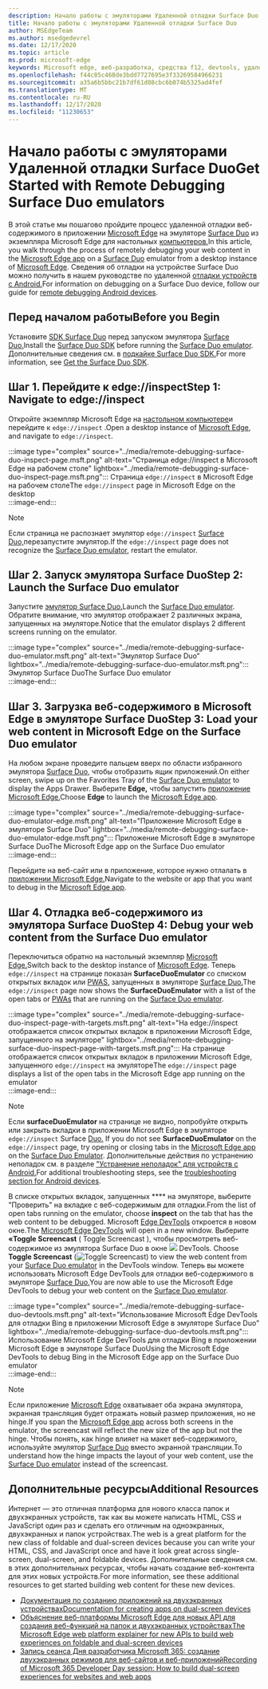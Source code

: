 ```yaml
---
description: Начало работы с эмуляторами Удаленной отладки Surface Duo.
title: Начало работы с эмуляторами Удаленной отладки Surface Duo
author: MSEdgeTeam
ms.author: msedgedevrel
ms.date: 12/17/2020
ms.topic: article
ms.prod: microsoft-edge
keywords: Microsoft edge, веб-разработка, средства f12, devtools, удаленная отладка, android, surface duo
ms.openlocfilehash: f44c85c468de3bdd7727695e3f33269584966231
ms.sourcegitcommit: a35a6b5bbc21b7df61d08cbc6b074b5325ad4fef
ms.translationtype: MT
ms.contentlocale: ru-RU
ms.lasthandoff: 12/17/2020
ms.locfileid: "11230653"
---
```

# <span data-ttu-id="4aead-104">Начало работы с эмуляторами Удаленной отладки Surface Duo</span><span class="sxs-lookup"><span data-stu-id="4aead-104">Get Started with Remote Debugging Surface Duo emulators</span></span>  

<span data-ttu-id="4aead-105">В этой статье мы пошагово пройдите процесс удаленной отладки веб-содержимого в приложении [Microsoft Edge][GooglePlayStoreAppsComMicrosoftEmmx] на эмуляторе [Surface Duo][MicrosoftSurfaceDevicesSurfaceDuo] из экземпляра Microsoft Edge для настольных [компьютеров.][MicrosoftEdge]</span><span class="sxs-lookup"><span data-stu-id="4aead-105">In this article, you walk through the process of remotely debugging your web content in the [Microsoft Edge app][GooglePlayStoreAppsComMicrosoftEmmx] on a [Surface Duo][MicrosoftSurfaceDevicesSurfaceDuo] emulator from a desktop instance of [Microsoft Edge][MicrosoftEdge].</span></span>  <span data-ttu-id="4aead-106">Сведения об отладки на устройстве Surface Duo можно получить в нашем руководстве по удаленной [отладки устройств с Android.][DevtoolsRemoteDebuggingMain]</span><span class="sxs-lookup"><span data-stu-id="4aead-106">For information on debugging on a Surface Duo device, follow our guide for [remote debugging Android devices][DevtoolsRemoteDebuggingMain].</span></span>  

## <span data-ttu-id="4aead-107">Перед началом работы</span><span class="sxs-lookup"><span data-stu-id="4aead-107">Before you Begin</span></span>

<span data-ttu-id="4aead-108">Установите [SDK Surface Duo][MicrosoftDownload100847] перед запуском эмулятора [Surface Duo.][DualScreenAndroidUseEmulator]</span><span class="sxs-lookup"><span data-stu-id="4aead-108">Install the [Surface Duo SDK][MicrosoftDownload100847] before running the [Surface Duo emulator][DualScreenAndroidUseEmulator].</span></span>  <span data-ttu-id="4aead-109">Дополнительные сведения см. в [подкайке Surface Duo SDK.][DualScreenAndroidGetDuoSdk]</span><span class="sxs-lookup"><span data-stu-id="4aead-109">For more information, see [Get the Surface Duo SDK][DualScreenAndroidGetDuoSdk].</span></span>  

## <span data-ttu-id="4aead-110">Шаг 1. Перейдите к edge://inspect</span><span class="sxs-lookup"><span data-stu-id="4aead-110">Step 1: Navigate to edge://inspect</span></span>  

<span data-ttu-id="4aead-111">Откройте экземпляр Microsoft Edge на [настольном компьютере][MicrosoftEdge]и перейдите к `edge://inspect` .</span><span class="sxs-lookup"><span data-stu-id="4aead-111">Open a desktop instance of [Microsoft Edge][MicrosoftEdge], and navigate to `edge://inspect`.</span></span>  

:::image type="complex" source="../media/remote-debugging-surface-duo-inspect-page.msft.png" alt-text="Страница edge://inspect в Microsoft Edge на рабочем столе" lightbox="../media/remote-debugging-surface-duo-inspect-page.msft.png":::
   <span data-ttu-id="4aead-113">Страница `edge://inspect` в Microsoft Edge на рабочем столе</span><span class="sxs-lookup"><span data-stu-id="4aead-113">The `edge://inspect` page in Microsoft Edge on the desktop</span></span>  
:::image-end:::

> [!NOTE]
> <span data-ttu-id="4aead-114">Если страница не распознает эмулятор `edge://inspect` [Surface Duo,][DualScreenAndroidUseEmulator]перезапустите эмулятор.</span><span class="sxs-lookup"><span data-stu-id="4aead-114">If the `edge://inspect` page does not recognize the [Surface Duo emulator][DualScreenAndroidUseEmulator], restart the emulator.</span></span>  

## <span data-ttu-id="4aead-115">Шаг 2. Запуск эмулятора Surface Duo</span><span class="sxs-lookup"><span data-stu-id="4aead-115">Step 2: Launch the Surface Duo emulator</span></span>  

<span data-ttu-id="4aead-116">Запустите [эмулятор Surface Duo.][DualScreenAndroidUseEmulator]</span><span class="sxs-lookup"><span data-stu-id="4aead-116">Launch the [Surface Duo emulator][DualScreenAndroidUseEmulator].</span></span>  <span data-ttu-id="4aead-117">Обратите внимание, что эмулятор отображает 2 различных экрана, запущенных на эмуляторе.</span><span class="sxs-lookup"><span data-stu-id="4aead-117">Notice that the emulator displays 2 different screens running on the emulator.</span></span>  

:::image type="complex" source="../media/remote-debugging-surface-duo-emulator.msft.png" alt-text="Эмулятор Surface Duo" lightbox="../media/remote-debugging-surface-duo-emulator.msft.png":::
   <span data-ttu-id="4aead-119">Эмулятор Surface Duo</span><span class="sxs-lookup"><span data-stu-id="4aead-119">The Surface Duo emulator</span></span>  
:::image-end:::  

## <span data-ttu-id="4aead-120">Шаг 3. Загрузка веб-содержимого в Microsoft Edge в эмуляторе Surface Duo</span><span class="sxs-lookup"><span data-stu-id="4aead-120">Step 3: Load your web content in Microsoft Edge on the Surface Duo emulator</span></span>  

<span data-ttu-id="4aead-121">На любом экране проведите пальцем вверх по области избранного эмулятора [Surface Duo,][DualScreenAndroidUseEmulator] чтобы отобразить ящик приложений.</span><span class="sxs-lookup"><span data-stu-id="4aead-121">On either screen, swipe up on the Favorites Tray of the [Surface Duo emulator][DualScreenAndroidUseEmulator] to display the Apps Drawer.</span></span>  <span data-ttu-id="4aead-122">Выберите **Edge,** чтобы запустить [приложение Microsoft Edge.][GooglePlayStoreAppsComMicrosoftEmmx]</span><span class="sxs-lookup"><span data-stu-id="4aead-122">Choose **Edge** to launch the [Microsoft Edge app][GooglePlayStoreAppsComMicrosoftEmmx].</span></span>  

:::image type="complex" source="../media/remote-debugging-surface-duo-emulator-edge.msft.png" alt-text="Приложение Microsoft Edge в эмуляторе Surface Duo" lightbox="../media/remote-debugging-surface-duo-emulator-edge.msft.png":::
   <span data-ttu-id="4aead-124">Приложение Microsoft Edge в эмуляторе Surface Duo</span><span class="sxs-lookup"><span data-stu-id="4aead-124">The Microsoft Edge app on the Surface Duo emulator</span></span>  
:::image-end:::  

<span data-ttu-id="4aead-125">Перейдите на веб-сайт или в приложение, которое нужно отлалать в [приложении Microsoft Edge.][GooglePlayStoreAppsComMicrosoftEmmx]</span><span class="sxs-lookup"><span data-stu-id="4aead-125">Navigate to the website or app that you want to debug in the [Microsoft Edge app][GooglePlayStoreAppsComMicrosoftEmmx].</span></span>  

## <span data-ttu-id="4aead-126">Шаг 4. Отладка веб-содержимого из эмулятора Surface Duo</span><span class="sxs-lookup"><span data-stu-id="4aead-126">Step 4: Debug your web content from the Surface Duo emulator</span></span>  

<span data-ttu-id="4aead-127">Переключиться обратно на настольный экземпляр [Microsoft Edge.][MicrosoftEdge]</span><span class="sxs-lookup"><span data-stu-id="4aead-127">Switch back to the desktop instance of [Microsoft Edge][MicrosoftEdge].</span></span>  <span data-ttu-id="4aead-128">Теперь `edge://inspect` на странице показан **SurfaceDuoEmulator** со списком открытых вкладок или [PWAS,][ProgressiveWebAppsIndex] запущенных в эмуляторе [Surface Duo.][DualScreenAndroidUseEmulator]</span><span class="sxs-lookup"><span data-stu-id="4aead-128">The `edge://inspect` page now shows the **SurfaceDuoEmulator** with a list of the open tabs or [PWAs][ProgressiveWebAppsIndex] that are running on the [Surface Duo emulator][DualScreenAndroidUseEmulator].</span></span>  

:::image type="complex" source="../media/remote-debugging-surface-duo-inspect-page-with-targets.msft.png" alt-text="На edge://inspect отображается список открытых вкладок в приложении Microsoft Edge, запущенного на эмуляторе" lightbox="../media/remote-debugging-surface-duo-inspect-page-with-targets.msft.png":::
   <span data-ttu-id="4aead-130">На странице отображается список открытых вкладок в приложении Microsoft Edge, запущенного `edge://inspect` на эмуляторе</span><span class="sxs-lookup"><span data-stu-id="4aead-130">The `edge://inspect` page displays a list of the open tabs in the Microsoft Edge app running on the emulator</span></span>  
:::image-end:::  

> [!NOTE]
> <span data-ttu-id="4aead-131">Если **surfaceDuoEmulator** на странице не видно, попробуйте открыть или закрыть вкладки в приложении Microsoft Edge в эмуляторе `edge://inspect` Surface [Duo.][DualScreenAndroidUseEmulator] [][GooglePlayStoreAppsComMicrosoftEmmx]</span><span class="sxs-lookup"><span data-stu-id="4aead-131">If you do not see **SurfaceDuoEmulator** on the `edge://inspect` page, try opening or closing tabs in the [Microsoft Edge app][GooglePlayStoreAppsComMicrosoftEmmx] on the [Surface Duo Emulator][DualScreenAndroidUseEmulator].</span></span>  <span data-ttu-id="4aead-132">Дополнительные действия по устранению неполадок см. в разделе ["Устранение неполадок" для устройств с Android.][DevtoolsRemoteDebuggingIndexTroubleshootingDevtoolsIsNotDetectingAndroidDevice]</span><span class="sxs-lookup"><span data-stu-id="4aead-132">For additional troubleshooting steps, see the [troubleshooting section for Android devices][DevtoolsRemoteDebuggingIndexTroubleshootingDevtoolsIsNotDetectingAndroidDevice].</span></span>  

<span data-ttu-id="4aead-133">В списке открытых вкладок, запущенных \*\*\*\* на эмуляторе, выберите "Проверить" на вкладке с веб-содержимым для отладки.</span><span class="sxs-lookup"><span data-stu-id="4aead-133">From the list of open tabs running on the emulator, choose **inspect** on the tab that has the web content to be debugged.</span></span>  <span data-ttu-id="4aead-134">Microsoft [Edge DevTools][DevtoolsIndex] откроется в новом окне.</span><span class="sxs-lookup"><span data-stu-id="4aead-134">The [Microsoft Edge DevTools][DevtoolsIndex] will open in a new window.</span></span>  <span data-ttu-id="4aead-135">Выберите **«Toggle Screencast** \( Toggle Screencast \), чтобы просмотреть веб-содержимое из эмулятора Surface Duo в окне ![ ][ImageToggleScreencastIcon] DevTools. [][DualScreenAndroidUseEmulator]</span><span class="sxs-lookup"><span data-stu-id="4aead-135">Choose **Toggle Screencast** \(![Toggle Screencast][ImageToggleScreencastIcon]\) to view the web content from your [Surface Duo emulator][DualScreenAndroidUseEmulator] in the DevTools window.</span></span>  <span data-ttu-id="4aead-136">Теперь вы можете использовать Microsoft Edge DevTools для отладки веб-содержимого в эмуляторе [Surface Duo.][DualScreenAndroidUseEmulator]</span><span class="sxs-lookup"><span data-stu-id="4aead-136">You are now able to use the Microsoft Edge DevTools to debug your web content on the [Surface Duo emulator][DualScreenAndroidUseEmulator].</span></span>  

:::image type="complex" source="../media/remote-debugging-surface-duo-devtools.msft.png" alt-text="Использование Microsoft Edge DevTools для отладки Bing в приложении Microsoft Edge в эмуляторе Surface Duo" lightbox="../media/remote-debugging-surface-duo-devtools.msft.png":::
   <span data-ttu-id="4aead-138">Использование Microsoft Edge DevTools для отладки Bing в приложении Microsoft Edge в эмуляторе Surface Duo</span><span class="sxs-lookup"><span data-stu-id="4aead-138">Using the Microsoft Edge DevTools to debug Bing in the Microsoft Edge app on the Surface Duo emulator</span></span>  
:::image-end:::  

> [!NOTE]
> <span data-ttu-id="4aead-139">Если приложение [Microsoft Edge][GooglePlayStoreAppsComMicrosoftEmmx] охватывает оба экрана эмулятора, экранная трансляция будет отражать новый размер приложения, но не hinge.</span><span class="sxs-lookup"><span data-stu-id="4aead-139">If you span the [Microsoft Edge app][GooglePlayStoreAppsComMicrosoftEmmx] across both screens in the emulator, the screencast will reflect the new size of the app but not the hinge.</span></span>  <span data-ttu-id="4aead-140">Чтобы понять, как hinge влияет на макет веб-содержимого, используйте эмулятор [Surface Duo][DualScreenAndroidUseEmulator] вместо экранной трансляции.</span><span class="sxs-lookup"><span data-stu-id="4aead-140">To understand how the hinge impacts the layout of your web content, use the [Surface Duo emulator][DualScreenAndroidUseEmulator] instead of the screencast.</span></span>  

## <span data-ttu-id="4aead-141">Дополнительные ресурсы</span><span class="sxs-lookup"><span data-stu-id="4aead-141">Additional Resources</span></span>  

<span data-ttu-id="4aead-142">Интернет — это отличная платформа для нового класса папок и двухэкранных устройств, так как вы можете написать HTML, CSS и JavaScript один раз и сделать его отличным на одноэкранных, двухэкранных и папок устройствах.</span><span class="sxs-lookup"><span data-stu-id="4aead-142">The web is a great platform for the new class of foldable and dual-screen devices because you can write your HTML, CSS, and JavaScript once and have it look great across single-screen, dual-screen, and foldable devices.</span></span>  <span data-ttu-id="4aead-143">Дополнительные сведения см. в этих дополнительных ресурсах, чтобы начать создание веб-контента для этих новых устройств.</span><span class="sxs-lookup"><span data-stu-id="4aead-143">For more information, see these additional resources to get started building web content for these new devices.</span></span>  

*   [<span data-ttu-id="4aead-144">Документация по созданию приложений на двухэкранных устройствах</span><span class="sxs-lookup"><span data-stu-id="4aead-144">Documentation for creating apps on dual-screen devices</span></span>][DualScreenIndex]  
*   [<span data-ttu-id="4aead-145">Объяснение веб-платформы Microsoft Edge для новых API для создания веб-функций на папок и двухэкранных устройствах</span><span class="sxs-lookup"><span data-stu-id="4aead-145">The Microsoft Edge web platform explainer for new APIs to build web experiences on foldable and dual-screen devices</span></span>][GithubMicrosoftedgeMsedgeexplainersFoldablesExplainer]  
*   [<span data-ttu-id="4aead-146">Запись сеанса Дня разработчика Microsoft 365: создание двухэкранных режимов для веб-сайтов и веб-приложений</span><span class="sxs-lookup"><span data-stu-id="4aead-146">Recording of Microsoft 365 Developer Day session: How to build dual-screen experiences for websites and web apps</span></span>][YoutubeDxrzwsqxpvc]  

<!-- image links -->  

[ImageToggleScreencastIcon]: images/toggle-screencast-icon.msft.png  

<!-- links -->  

[DevtoolsIndex]: ../index.md "Средства разработчика Microsoft Edge (Chromium) | Документы Майкрософт"  
[ProgressiveWebAppsIndex]: ../../progressive-web-apps-chromium/index.md "Прогрессивное веб-приложение в Windows | Документы Майкрософт"  
[DevtoolsRemoteDebuggingMain]: ./index.md "Начало работы с удаленной отладой устройств с Android | Документы Майкрософт"  
[DevtoolsRemoteDebuggingIndexTroubleshootingDevtoolsIsNotDetectingAndroidDevice]: ./index.md#troubleshooting-devtools-is-not-detecting-the-android-device "Устранение неполадок: DevTools не обнаруживает устройство с Android — начало работы с удаленной отладке устройств с Android | Документы Майкрософт"  

[DualScreenIndex]: /dual-screen/index "Создание приложений для двухэкранных устройств | Документы Майкрософт"  
[DualScreenAndroidUseEmulator]: /dual-screen/android/use-emulator "Использование эмулятора Surface DUo | Документы Майкрософт"  
[DualScreenAndroidGetDuoSdk]: /dual-screen/android/get-duo-sdk "Get the Surface Duo SDK | Документы Майкрософт"  

[MicrosoftEdge]: https://www.microsoft.com/edge "Знакомство с новым Microsoft Edge"  
[MicrosoftSurfaceDevicesSurfaceDuo]: https://www.microsoft.com/surface/devices/surface-duo "Новый Surface Duo | Microsoft Surface"  
[MicrosoftDownload100847]: https://www.microsoft.com/download/details.aspx?id=100847 "Скачать предварительный выпуск SDK Surface Duo | Центр загрузки Майкрософт"  

[GooglePlayStoreAppsComMicrosoftEmmx]: https://play.google.com/store/apps/details?id=com.microsoft.emmx "Microsoft Edge: веб-браузер | GooglePlay"  

[GithubMicrosoftedgeMsedgeexplainersFoldablesExplainer]: https://github.com/MicrosoftEdge/MSEdgeExplainers/blob/master/Foldables/explainer.md "Примитивы веб-платформы для поддержки на папок устройствах — MicrosoftEdge/MSEdgeExplainers | GitHub"  

[YoutubeDxrzwsqxpvc]: https://youtu.be/DXrZWsqXPVc "Создание двухэкранных режимов для веб-сайтов и веб-приложений | YouTube"  
